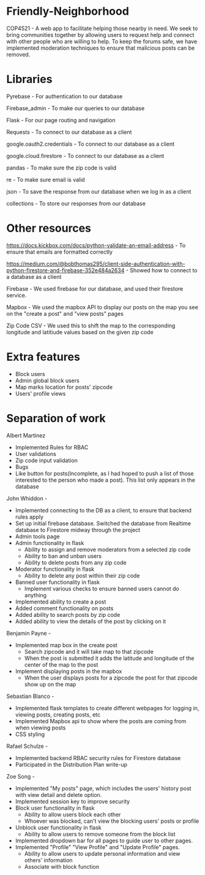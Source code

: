 # Friendly-Neighborhood
COP4521 - A web app to facilitate helping those nearby in need. We seek to bring communities together by allowing users to request help and connect with other people who are willing to help. To keep the forums safe, we have implemented moderation techniques to ensure that malicious posts can be removed. 

# Libraries
Pyrebase - For authentication to our database

Firebase_admin - To make our queries to our database

Flask - For our page routing and navigation

Requests - To connect to our database as a client

google.oauth2.credentials - To connect to our database as a client

google.cloud.firestore - To connect to our database as a client

pandas - To make sure the zip code is valid

re - To make sure email is valid

json - To save the response from our database when we log in as a client

collections - To store our responses from our database

# Other resources
https://docs.kickbox.com/docs/python-validate-an-email-address - To ensure that emails are formatted correctly

https://medium.com/@bobthomas295/client-side-authentication-with-python-firestore-and-firebase-352e484a2634 - Showed how to connect to a database as a client

Firebase - We used firebase for our database, and used their firestore service.

Mapbox - We used the mapbox API to display our posts on the map you see on the "create a post" and "view posts" pages

Zip Code CSV - We used this to shift the map to the corresponding longitude and latitiude values based on the given zip code

# Extra features
  - Block users
  - Admin global block users
  - Map marks location for posts' zipcode
  - Users' profile views  

# Separation of work
Albert Martinez 
  - Implemented Rules for RBAC
  - User validations
  - Zip code input validation
  - Bugs
  - Like button for posts(Incomplete, as I had hoped to push a list of those interested to the person who made a post). This list only appears in the database
  
  
John Whiddon - 
  - Implemented connecting to the DB as a client, to ensure that backend rules apply
  - Set up initial firebase database. Switched the database from Realtime database to Firestore midway through the project
  - Admin tools page
  - Admin functionality in flask
      - Ability to assign and remove moderators from a selected zip code
      - Ability to ban and unban users
      - Ability to delete posts from any zip code
  - Moderator functionality in flask
      - Ability to delete any post within their zip code
  - Banned user functionality in flask
      - Implement various checks to ensure banned users cannot do anything
  - Implemented ability to create a post
  - Added comment functionality on posts
  - Added ability to search posts by zip code
  - Added ability to view the details of the post by clicking on it
    
Benjamin Payne - 
  - Implemented map box in the create post
    - Search zipcode and it will take map to that zipcode
    - When the post is submitted it adds the latitude and longitude of the center of the map to the post
  - Implement displaying posts in the mapbox
    - When the user displays posts for a zipcode the post for that zipcode show up on the map

Sebastian Blanco -
  - Implemented flask templates to create different webpages for logging in, viewing posts, creating posts, etc
  - Implemented Mapbox api to show where the posts are coming from when viewing posts
  - CSS styling

Rafael Schulze - 
  - Implemented backend RBAC security rules for Firestore database
  - Participated in the Distribution Plan write-up

Zoe Song -
  - Implemented "My posts" page, which includes the users' history post with view detail and delete option.
  - Implemented session key to improve security
  - Block user functionality in flask
    - Ability to allow users block each other
    - Whoever was blocked, can't view the blocking users' posts or profile
  - Unblock user functionality in flask
    - Ability to allow users to remove someone from the block list
  - Implemented dropdown bar for all pages to guide user to other pages.
  - Implemented "Profile" "View Profile" and "Update Profile" pages.
    - Ability to allow users to update personal information and view others' information
    - Associate with block function
